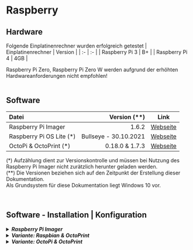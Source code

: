 # Raspberry


## **Hardware**
Folgende Einplatinenrechner wurden erfolgreich getestet
| Einplatinenrechner | Version |
| :- | :- |
| Raspberry Pi 3 | B+ |
| Raspberry Pi 4 | 4GB |

Raspberry Pi Zero, Raspberry Pi Zero W werden aufgrund der erhöhten Hardwareanforderungen nicht empfohlen!
<br><br>

## **Software**

| Datei | Version (**) | Link |
| :- | -: | :-: |
| Raspberry Pi Imager | 1.6.2 | [Webseite](https://www.raspberrypi.com/software/) |
| Raspberry Pi OS Lite (*) | Bullseye - 30.10.2021 | [Webseite](https://https://www.raspberrypi.com/software/operating-systems/) |
| OctoPi & OctoPrint (*) | 0.18.0 & 1.7.3 | [Webseite](https://github.com/OctoPrint/OctoPi-UpToDate/releases) |

(*) Aufzählung dient zur Versionskontrolle und müssen bei Nutzung des Raspberry Pi Imager nicht zurätzlich herunter geladen werden. <br>
(**) Die Versionen beziehen sich auf den Zeitpunkt der Erstellung dieser Dokumentation.
<br>Als Grundsystem für diese Dokumentation liegt Windows 10 vor.

<br>


## Software - Installation | Konfiguration

<details>
<summary><b><i> Raspberry Pi Imager </i></b></summary>

Empfohlen wird eine Class10 SD-Karte mit mindestens 8GB Flashspeicher. Diese kann nun eingelegt und im Hauptmenü unter *SD-KARTE WÄHLEN" ausgewählt werden.

Vorbereitend für die beschriebenen Varianten werden folgende Konfigurationen über *Erweiterte Optionen* (erreichbar über Strg+Shift+X) getroffen:

- *Hostname* aktivieren und vergeben
- *SSH aktivieren* und Passwort vergeben
- *Wifi einrichten* aktivieren und Anmeldeinformationen eingeben
- *Spracheinstellungen festlegen* aktivieren und konfigurieren

</details>

<details>
    <summary><b><i> Variante: Raspbian & OctoPrint </i></b></summary>

Text

*   <details>
    <summary><b><i> Raspbian </i></b></summary>

    Die folgende Anleitung ist nicht als Komplettdokumentation zu sehen! Sie beschreibt lediglich einen oberflächlichen Weg zu einem funktionsfähigem Steuersystem eines 3D-Druckers.

    *   <details>
        <summary><b><i> Installation | Flash </i></b></summary>

        Über den Menüpunkt *OS WÄHLEN* wird das Image unter *Raspberry Pi OS (other) > raspberry Pi OS Lite (32-bit)* ausgewählt und über den Menüpunkt *SCHREIBEN* auf die SD-Karte übertragen.

        Nach dem Schreibvorgang kann die SD-Karte in einen Raspberry eingelegt und jener gestartet werden.

        Der Erste Bootvorgang und die Einwahl in das LAN/WLAN kann bis zu 2 Minuten in Anspruch nehmen!

        </details>

    *   <details>
        <summary><b><i> Konfiguration </i></b></summary>

        Per Kommandozeile wird nun eine SSH-Verbindung aufgebaut:

        > ssh pi@\<HOSTNAME>

        > ssh pi@\<IP>

        Im Anschluss werden folgende Einstellungen getroffen:

        Ein gesondertes Passwort für *root* setzen

        > sudo passwd

        *Raspberry Pi Software Configuration Tool* aufrufen und diverse Einstellungen treffen

        > sudo raspi-config

        - Beim Booten auf eine Netzwerkverbindung warten
            > 1 System Options > S6 Network at Boot > Yes

        - Raspberry Pi Camera-Option aktivieren
            > 3 Interface Options > P1 Camera > Yes

        - Systemsprache ändern
            > 5 Localisation Options > L1 Locale > de_DE.UTF-8 UTF-8 aktivieren
            
            > Systemsprache auf de_DE.UTF-8 ändern

        Paketlisten aktualisieren

        > sudo apt-get update

        System aktualisieren

        > sudo apt-get upgrade

        Nicht mehr benötigte bzw. nicht mehr unterstützte Pakete deinstallieren

        > sudo apt-get autoremove

        Das System neustarten, um die Änderungen zu initialisieren

        > sudo reboot now

        </details>

    </details>

*   <details>
    <summary><b><i> OctoPrint </i></b></summary>

    Text

    *   <details>
        <summary><b><i> Installation </i></b></summary>

        Text

        Abhängigkeiten nachinstallieren

        > sudo apt install python3-pip python3-dev python3-setuptools python3-venv git haproxy

        OctoPrint Ordner erstellen und aufrufen

        > mkdir OctoPrint && cd OctoPrint

        Eine virtuelle Umwelt für Octoprint aktivieren

        > python3 -m venv venv
        > source venv/bin/activate

        PIP upgraden

        > pip install pip --upgrade
        
        OctoPrint installieren

        > pip install octoprint

        User \<Pi> zur Dialout-Gruppe hinzufügen

        > sudo usermod -a -G tty pi

        > sudo usermod -a -G dialout pi

        Vorbereitungen für den Autostart von OctoPrint

        > wget https://github.com/OctoPrint/OctoPrint/raw/master/scripts/octoprint.service && sudo mv octoprint.service /etc/systemd/system/octoprint.service

        Autostart für OctoPrint aktivieren

        > sudo systemctl enable octoprint.service

        Das System neustarten, um die Änderungen zu initialisieren

        > sudo reboot now

        </details>

    *   <details>
        <summary><b><i> Konfiguration </i></b></summary>

        Text

        *   <details>
            <summary><b><i> Grundkonfiguration </i></b></summary>

            Nach erfolgreicher Installation kann OctoPrint über das WebInterface aufgerufen und Konfiguriert werden.

            > http://\<IP>:5000

            > http://\<HOSTNAME>:5000

            Die folgenden Einstellungen sind selbsterklärend und sollten aufmerksam durchgelesen und mit bedacht ausgefüllt werden. 
            
            Folgende Empfehlungen sollten beachtet werden:

            - Zugangsbeschränkung > Ein Useraccount mit sicherem Passwort anlgegen
            - Onlineprüfung aktivieren
            - Plugin Blackliste aktivieren
            - Druckerprofil anlegen

              *   <details>
                  <summary><b><i> Ender-5 </i></b></summary>

                  Allgemein

                  > Name > Ender-5

                  > Modell > Creality

                  Druckbett & -volumen

                  > Breite (X) > 235

                  > Tiefe (Y) > 235

                  > Höhe (Z) > 300

                  Achsen

                  > Z-Achse invertieren

                  </details>

              *   <details>
                  <summary><b><i> Ender-5 Plus </i></b></summary>

                  Allgemein

                  > Name > Ender-5 Plus

                  > Modell > Creality

                  Druckbett & -volumen

                  > Breite (X) > 330

                  > Tiefe (Y) > 330

                  > Höhe (Z) > 400

                  Achsen

                  > ???Z-Achse invertieren

                  </details>

            - Serverbefehle
              - OctoPrint neustarten
                > sudo service octoprint restart
              - System neustarten
                > sudo shutdown -r now
              - System herunterfahren
                > sudo shutdown -h now

            - Webcam & Zeitraffer
              - Stream-URL
                > /webcam/?action=stream
              - Snapshot-URL
                > http://127.0.0.1:8080/?action=snapshot
              - Pfad zu FFMPEG
                > /usr/bin/ffmpeg

            Der Wizard-Einstellungen sind nun gesetzt. Ab hier werden alle Einstellungen über das OctoPrint eigene Menü (erreichbar über das Maulschlüsselsymbol oben rechts) erledigt.

            - Drucker > Temperaturen > Voreinstellungen

                | | Extruder | Bett |
                | :- | :-: | :-: |
                | Vorwärmen | 65 | 65 |

            - Drucker > GCODE Scripts

              *   <details>
                  <summary><b><i> Ender-5 </i></b></summary>

                  > Vor dem Start eines Druckjobs
                  > ```
                  > G28								; Homing

                  > Nach Vollendung eines Druckjobs
                  > ```
                  > G91								; Aktuelle Position relativieren
                  > G1 E-5							; Hotend 5mm Retract
                  > G1 Z5							; Hotend um 5mm vom Bauteil entfernen
                  > G28 X Y							; X-Y Achse in HomePosition
                  > M104 S0							; Hotendheizung abschalten
                  > M140 S0							; Bettheizung abschalten
                  > M106 S0							; Bauteileluefter abschalten
                  > M84 X Y E						; X Y E Motoren abschalten
                  > ```

                  > Nach dem Abbruch eines Druckjobs
                  > ```
                  > G91								; Aktuelle Position relativieren
                  > G1 E-5							; Hotend 5mm Retract
                  > G1 Z5							; Hotend um 5mm vom Bauteil entfernen
                  > G28 X Y							; X-Y Achse in HomePosition
                  > M104 S0							; Hotendheizung abschalten
                  > M140 S0							; Bettheizung abschalten
                  > M106 S0							; Bauteileluefter abschalten
                  > M84 X Y E						; X Y E Motoren abschalten

                  > After serial connection to printer is established
                  > ```
                  > M42 I1 P5 S255					; Hotendluefuter einschalten
                  > M42 I1 P6 S255					; Boardluefter einschalten
                  > G28 X Y							; Homing X- Y-Achse

                  > Before serial connection to printer is closed
                  > ```
                  > M104 S0							; Hotendheizung abschalten
                  > M140 S0							; Bettheizung abschalten
                  > M84								; Alle Motoren abschalten

                  </details>

              *   <details>
                  <summary><b><i> Ender-5 Plus </i></b></summary>

                  > Vor dem Start eines Druckjobs
                  > ```
                  > M301 E0 P28.08 I2.79 D70.67		; PID-Tuning Nozzle 2021-11-24
                  > M304 E-1 P119.40 I10.21 D930.67	; PID-Tuning Bed 2021-11-24
                  > M851 Z-2.75						; Z-Probe Offset 2021-12-15
                  > G28								; Homing

                  > Nach Vollendung eines Druckjobs
                  > ```
                  > G91								; Aktuelle Position relativieren
                  > G1 E-5							; Hotend 5mm Retract
                  > G1 Z5							; Hotend um 5mm vom Bauteil entfernen
                  > G28 X Y							; X-Y Achse in HomePosition
                  > M104 S0							; Hotendheizung abschalten
                  > M140 S0							; Bettheizung abschalten
                  > M106 S0							; Bauteileluefter abschalten
                  > M84 X Y E						; X Y E Motoren abschalten
                  > ```

                  > Nach dem Abbruch eines Druckjobs
                  > ```
                  > G91								; Aktuelle Position relativieren
                  > G1 E-5							; Hotend 5mm Retract
                  > G1 Z5							; Hotend um 5mm vom Bauteil entfernen
                  > G28 X Y							; X-Y Achse in HomePosition
                  > M104 S0							; Hotendheizung abschalten
                  > M140 S0							; Bettheizung abschalten
                  > M106 S0							; Bauteileluefter abschalten
                  > M84 X Y E						; X Y E Motoren abschalten

                  > After serial connection to printer is established
                  > ```
                  > M301 E0 P28.08 I2.79 D70.67		; PID-Tuning Nozzle 2021-11-24
                  > M304 E-1 P119.40 I10.21 D930.67	; PID-Tuning Bed 2021-11-24
                  > M851 Z-2.75						; Z-Probe Offset 2021-12-15
                  > G28 X Y							; Homing X- Y-Achse

                  > Before serial connection to printer is closed
                  > ```
                  > M104 S0							; Hotendheizung abschalten
                  > M140 S0							; Bettheizung abschalten
                  > M84								; Alle Motoren abschalten

                  </details>

            </details>

        *   <details>
            <summary><b><i> Optionale Erweiterungen </i></b></summary>

            Text

            </details>

        </details>

    </details>

</details>

<details>
    <summary><b><i> Variante: OctoPi & OctoPrint </i></b></summary>

Text

*   <details>
    <summary><b><i> Mehrere Drucker an einem Raspberry </i></b></summary>

    Video
    https://www.youtube.com/watch?v=GEgukBiLnmM

    > 2. Instanz > Ordner erstellen
    > ```
    > cp -R /home/pi/.octoprint /home/pi/.octoprint2
    
    > 3. Instanz > Ordner erstellen
    > ```
    > cp -R /home/pi/.octoprint /home/pi/.octoprint3

    > Als SuperUser anmelden
    > ```
    > sudo su root

    > In den Dienste-Ordner wechseln
    > ```
    > cd /etc/systemd/system/

    > 2. Instanz > Dienst erstellen
    > ```
    > cp ./octoprint.service ./octoprint2.service

    > 3. Instanz > Dienst erstellen
    > ```
    > cp ./octoprint.service ./octoprint3.service

    > 2. Instanz > Erforderliche Daten kopieren
    > ```
    > sudo sed s/127.0.0.1/0.0.0.0/ < octoprint.service | sed s/5000/5001/ | sed s/--port=\${PORT}/--port=\${PORT}\ --basedir=\\/home\\/pi\\/\.octoprint2/ > octoprint2.service

    > 3. Instanz > Erforderliche Daten kopieren
    > ```
    > sudo sed s/127.0.0.1/0.0.0.0/ < octoprint.service | sed s/5000/5002/ | sed s/--port=\${PORT}/--port=\${PORT}\ --basedir=\\/home\\/pi\\/\.octoprint3/ > octoprint3.service

    > 2. Instanz > Im Autostart aufnehmen
    > ```
    > systemctl enable octoprint2

    > 3. Instanz > Im Autostart aufnehmen
    > ```
    > systemctl enable octoprint3

    > 2. Instanz > Instanz starten
    > ```
    > systemctl start octoprint2

    > 3. Instanz > Instanz starten
    > ```
    > systemctl start octoprint3

    WICHTIG:
    Systemkommando [Neustart OctoPrint] anpassen
    OctoPrint > Einstellungen > OctoPrint > Server > Commandos >> octoprint zu octoprint2 etc.

    > Ersten Drucker mit einem freien USB-Port verbinden und über folgenden Befehl ausfindig machen
    > ```
    > tail -F /var/log/messages

    usb 1-1.1 oder usb 1-1.2 oder usb 1-1.3 oder usb 1-1.4
    Wichtige Daten aus dem String:
    idVendor=****
    idProduct=****
    SerialNumber=*********************
    devpath=*.*
    SYMLINK=[Druckername]

    > 99-usb.rules öffnen
    > ```
    > sudo nano /etc/udev/rules.d/99-usb.rules Default
    
    > 99-usb.rules Datei mit den USB-Linkungen füllen
    > ```
    > SUBSYSTEM=="tty", ATTRS{idVendor}=="1a86", ATTRS{idProduct}=="7523", ATTRS{devpath}=="1.3", SYMLINK+="Ender3-1"
    
    > OctoPrint > Einstellungen > Drucker > Serielle Verbindungen > Weitere Serielle Ports eintragen
    > ```
    > /dev/[Druckername]

    > Raspberry neustarten
    > ```
    > sudo reboot now

    > OctoPrint > Verbindungen > Serieller Port auswählen
    > ```
    > /dev/[Druckername]

    </details>




cd /var/log
sudo cat messages
ls -l /dev